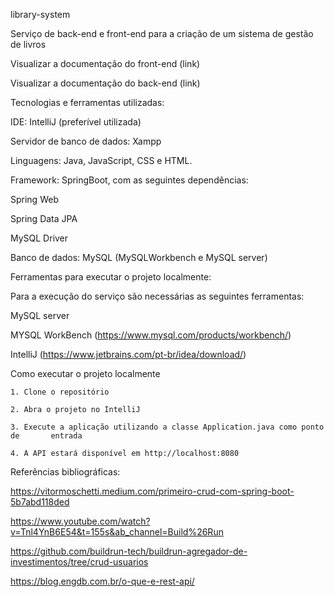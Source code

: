library-system  

Serviço de back-end e front-end para a criação de um sistema de gestão de livros 

Visualizar a documentação do front-end (link) 

Visualizar a documentação do back-end (link) 

 

Tecnologias e ferramentas utilizadas: 

IDE: IntelliJ (preferível utilizada) 

Servidor de banco de dados: Xampp 

Linguagens: Java, JavaScript, CSS e HTML. 

Framework: SpringBoot, com as seguintes dependências: 

Spring Web 

Spring Data JPA 

MySQL Driver 

Banco de dados: MySQL (MySQLWorkbench e MySQL server) 

 

Ferramentas para executar o projeto localmente: 

Para a execução do serviço são necessárias as seguintes ferramentas: 

MySQL server 

MYSQL WorkBench (https://www.mysql.com/products/workbench/) 

IntelliJ  (https://www.jetbrains.com/pt-br/idea/download/) 

 

Como executar o projeto localmente 

	1. Clone o repositório 

	2. Abra o projeto no IntelliJ 

	3. Execute a aplicação utilizando a classe Application.java como ponto de 		entrada 

	4. A API estará disponível em http://localhost:8080 

 

Referências bibliográficas: 

https://vitormoschetti.medium.com/primeiro-crud-com-spring-boot-5b7abd118ded 

https://www.youtube.com/watch?v=Tnl4YnB6E54&t=155s&ab_channel=Build%26Run 

https://github.com/buildrun-tech/buildrun-agregador-de-investimentos/tree/crud-usuarios 

https://blog.engdb.com.br/o-que-e-rest-api/ 

 

 

 

 

